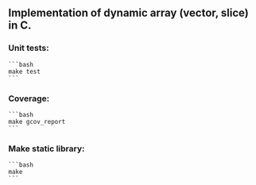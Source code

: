 ## Implementation of dynamic array (vector, slice) in C.

### Unit tests:
    ```bash
    make test
    ```

### Coverage:
    ```bash
    make gcov_report
    ```

### Make static library:
    ```bash
    make
    ```
